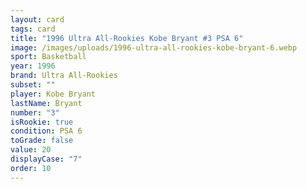 ```yaml
---
layout: card
tags: card
title: "1996 Ultra All-Rookies Kobe Bryant #3 PSA 6"
image: /images/uploads/1996-ultra-all-rookies-kobe-bryant-6.webp
sport: Basketball
year: 1996
brand: Ultra All-Rookies
subset: ""
player: Kobe Bryant
lastName: Bryant
number: "3"
isRookie: true
condition: PSA 6
toGrade: false
value: 20
displayCase: "7"
order: 10
---
```

